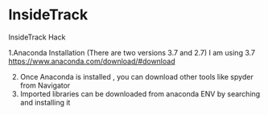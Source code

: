 # InsideTrack
InsideTrack Hack

1.Anaconda Installation (There are two versions 3.7 and 2.7) I am using 3.7 
https://www.anaconda.com/download/#download

2. Once Anaconda is installed , you can download other tools like spyder from Navigator
3. Imported libraries can be downloaded from anaconda ENV by searching and installing it
